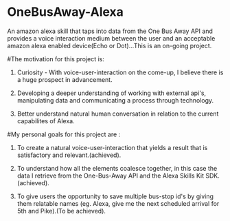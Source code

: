 # OneBusAway-Alexa
An amazon alexa skill that taps into data from the One Bus Away API and provides a voice interaction medium between the user and an acceptable amazon alexa enabled device(Echo or Dot)...This is an on-going project.


#The motivation for this project is:
1) Curiosity - With voice-user-interaction on the come-up, I believe there is a huge prospect in advancement.

2) Developing a deeper understanding of working with external api's, manipulating data and communicating a process through technology.

3) Better understand natural human conversation in relation to the current capabilites of Alexa.

#My personal goals for this project are :

1) To create a natural voice-user-interaction that yields a result that is satisfactory and relevant.(achieved).

2) To understand how all the elements coalesce together, in this case the data I retrieve from the One-Bus-Away API and the Alexa Skills Kit SDK.(achieved).

3) To give users the opportunity to save multiple bus-stop id's by giving them relatable names (eg. Alexa, give me the next scheduled arrival for 5th and Pike).(To be achieved).

